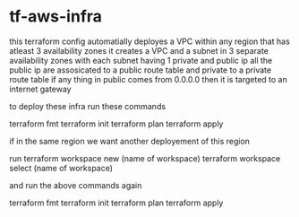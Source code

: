 # tf-aws-infra


this terraform config automatially deployes a VPC within any region that has atleast 3 availability zones 
it creates a VPC and a subnet in 3 separate availability zones with each subnet having 1 private and public ip
all the public ip are assosicated to a public route table and private to a private route table
if any thing in public comes from 0.0.0.0 then it is targeted to an internet gateway

to deploy these infra run these commands

terraform fmt
terraform init
terraform plan
terraform apply

if in the same region we want another deployement of this region 

run 
terraform workspace new (name of workspace)
terraform workspace select (name of workspace)

and run the above commands again 

terraform fmt
terraform init
terraform plan
terraform apply

